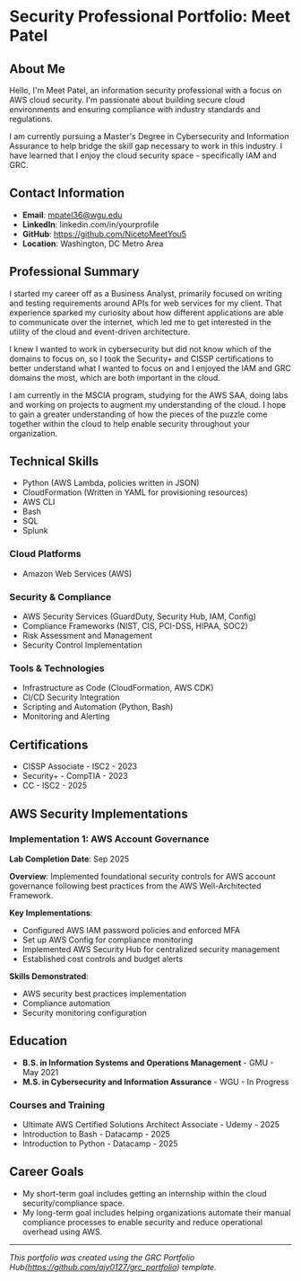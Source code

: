 # Security Professional Portfolio: Meet Patel

## About Me

Hello, I'm Meet Patel, an information security professional with a focus on AWS cloud security. I'm passionate about building secure cloud environments and ensuring compliance with industry standards and regulations.

I am currently pursuing a Master's Degree in Cybersecurity and Information Assurance to help bridge the skill gap necessary to work in this industry. I have learned that I enjoy the cloud security space - specifically IAM and GRC.

## Contact Information

- **Email**: mpatel36@wgu.edu
- **LinkedIn**: linkedin.com/in/yourprofile 
- **GitHub**: https://github.com/NicetoMeetYou5
- **Location**: Washington, DC Metro Area

## Professional Summary

I started my career off as a Business Analyst, primarily focused on writing and testing requirements around APIs for web services for my client. That experience sparked my curiosity about how different applications are able to communicate over the internet, which led me to get interested in the utility of the cloud and event-driven architecture.

I knew I wanted to work in cybersecurity but did not know which of the domains to focus on, so I took the Security+ and CISSP certifications to better understand what I wanted to focus on and I enjoyed the IAM and GRC domains the most, which are both important in the cloud.

I am currently in the MSCIA program, studying for the AWS SAA, doing labs and working on projects to augment my understanding of the cloud. I hope to gain a greater understanding of how the pieces of the puzzle come together within the cloud to help enable security throughout your organization.

## Technical Skills
- Python (AWS Lambda, policies written in JSON)
- CloudFormation (Written in YAML for provisioning resources)
- AWS CLI 
- Bash
- SQL
- Splunk
  
### Cloud Platforms
- Amazon Web Services (AWS)

### Security & Compliance
- AWS Security Services (GuardDuty, Security Hub, IAM, Config)
- Compliance Frameworks (NIST, CIS, PCI-DSS, HIPAA, SOC2)
- Risk Assessment and Management
- Security Control Implementation

### Tools & Technologies
- Infrastructure as Code (CloudFormation, AWS CDK)
- CI/CD Security Integration
- Scripting and Automation (Python, Bash)
- Monitoring and Alerting

## Certifications
- CISSP Associate - ISC2 - 2023
- Security+ - CompTIA - 2023
- CC - ISC2 - 2025

## AWS Security Implementations

### Implementation 1: AWS Account Governance

**Lab Completion Date**: Sep 2025

**Overview**: Implemented foundational security controls for AWS account governance following best practices from the AWS Well-Architected Framework.

**Key Implementations**:
- Configured AWS IAM password policies and enforced MFA
- Set up AWS Config for compliance monitoring
- Implemented AWS Security Hub for centralized security management
- Established cost controls and budget alerts

**Skills Demonstrated**:
- AWS security best practices implementation
- Compliance automation
- Security monitoring configuration

## Education

- **B.S. in Information Systems and Operations Management** - GMU - May 2021
- **M.S. in Cybersecurity and Information Assurance** - WGU - In Progress

### Courses and Training
- Ultimate AWS Certified Solutions Architect Associate - Udemy - 2025
- Introduction to Bash - Datacamp - 2025
- Introduction to Python - Datacamp - 2025

## Career Goals
- My short-term goal includes getting an internship within the cloud security/compliance space.
- My long-term goal includes helping organizations automate their manual compliance processes to enable security and reduce operational overhead using AWS. 

---

*This portfolio was created using the GRC Portfolio Hub(https://github.com/ajy0127/grc_portfolio) template.* 

